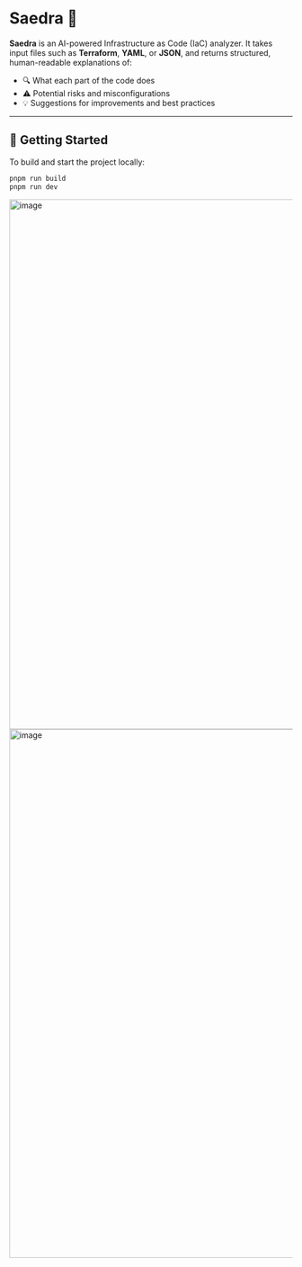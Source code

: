 # Saedra 🌱

**Saedra** is an AI-powered Infrastructure as Code (IaC) analyzer. It takes input files such as **Terraform**, **YAML**, or **JSON**, and returns structured, human-readable explanations of:

- 🔍 What each part of the code does  
- ⚠️ Potential risks and misconfigurations  
- 💡 Suggestions for improvements and best practices

---

## 🚀 Getting Started

To build and start the project locally:

```sh
pnpm run build
pnpm run dev
```

<img width="1909" height="942" alt="image" src="https://github.com/user-attachments/assets/c1525490-4f25-4dcd-9996-70325a354202" />
<img width="1912" height="940" alt="image" src="https://github.com/user-attachments/assets/48232ac2-261e-4d71-a255-9209b2bc1bec" />


